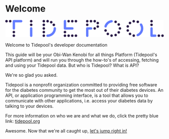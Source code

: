 # Welcome

![Tidepool Logo](../assets/images/Tidepool_Logo_Light_Large.png)

Welcome to Tidepool's developer documentation

This guide will be your Obi-Wan Kenobi for all things Platform (Tidepool's API platform) and will run you through the how-to's of accessing, fetching and using your Tidepool data. But who is Tidepool? What is API?

We're so glad you asked.

Tidepool is a nonprofit organization committed to providing free software for the diabetes community to get the most out of their diabetes devices.
An API, or application programming interface, is a tool that allows you to communicate with other applications, i.e. access your diabetes data by talking to your devices.

For more information on who we are and what we do, click the pretty blue link: [tidepool.org](http://www.tidepool.org)

Awesome. Now that we're all caught up, [let's jump right in!](./quick-start.md)
